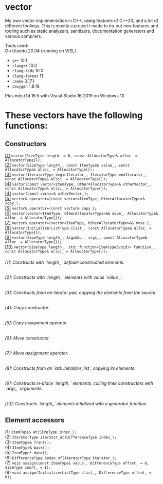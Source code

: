 
# vector
My own vector implementation in C++, using features of C++20, and a lot of different toolings.
This is mostly a project I made to try out new features and tooling such as static analyzers, sanitizers, documentation generators and various compilers.


Tools used:  
On Ubuntu 20.04 (running on WSL)

- `g++` 10.1
- `clang++` 10.0
- `clang-tidy` 10.0
- `clang-format` 11
- `cmake` 3.17.1
- `doxygen` 1.8.16

Plus `msbuild` 16.5 with Visual Studio 16 2019 on Windows 10



# These vectors have the following functions:

## Constructors
[[1]](#1) `vector(SizeType length_ = 0, const AllocatorType& alloc_ = AllocatorType{});`  
[[2]](#2) `vector(SizeType length_, const ItemType& value_, const AllocatorType& alloc_ = AllocatorType{});`  
[[3]](#3) `vector(IteratorType beginIterator_, IteratorType endIterator_, const AllocatorType& alloc_ = AllocatorType{});`  
[[4]](#4) `vector(const vector<ItemType, OtherAllocatorType>& otherVector_, const AllocatorType& alloc_ = AllocatorType{});`  
[[4]](#4) `vector(const vector& otherVector_);`  
[[5]](#5) `vector& operator=(const vector<ItemType, OtherAllocatorType>& copy_);`  
[[5]](#5) `vector& operator=(const vector& copy_);`  
[[6]](#6) `vector(vector<ItemType, OtherAllocatorType>&& move_, AllocatorType& alloc_ = AllocatorType{});`  
[[7]](#7) `vector& operator=(vector<ItemType, OtherAllocatorType>&& move_);`  
[[8]](#8) `vector(InitializerListType ilist_, const AllocatorType& alloc_ = AllocatorType{});`  
[[9]](#9) `vector(SizeType length_, Args&&... args_, const AllocatorType& alloc_ = AllocatorType{});`  
[[10]](#10) `vector(SizeType length_, std::function<ItemType(void)> function_, const AllocatorType& alloc_ = AllocatorType{});`  


<h6 id="1"> [1]: Constructs with `length_` default-constructed elements. </h6>
<h6 id="2"> [2]: Constructs with `length_` elements with value `value_`. </h6>
<h6 id="3"> [3]: Constructs from an iterator pair, copying the elements from the source. </h6>
<h6 id="4"> [4]: Copy constructor. </h6>
<h6 id="5"> [5]: Copy assignment operator. </h6>
<h6 id="6"> [6]: Move constructor. </h6>
<h6 id="7"> [7]: Move assignment operator. </h6>
<h6 id="8"> [8]: Constructs from an `std::initializer_list`, copying its elements. </h6>
<h6 id="9"> [9]: Constructs in-place `length_` elements, calling their constructors with `args_` arguments. </h6>
<h6 id="10"> [10]: Constructs `length_` elements intialized with a generator function. </h6>
  
  

## Element accessors
(1) `ItemType& at(SizeType index_); `  
(2) `IteratorType iterator_at(DifferenceType index_);`  
(3) `ItemType& front();`  
(4) `ItemType& back();`  
(5) `ItemType* data();`  
(6) `DifferenceType index_of(IteratorType iterator_);`  
(7) `void assign(const ItemType& value_, DifferenceType offset_ = 0, SizeType count_ = 1);`  
(8) `void assign(InitializerListType ilist_, DifferenceType offset_ = 0);`  
